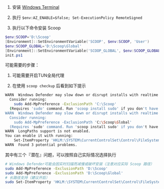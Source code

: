 1. 安装 [Windows Terminal](https://apps.microsoft.com/detail/9n0dx20hk701?hl=zh-cn&gl=US)

2. 执行 `$env:AZ_ENABLE=$false; Set-ExecutionPolicy RemoteSigned`

3. 执行以下命令安装 Scoop
```ps1
$env:SCOOP='D:\Scoop'
[Environment]::SetEnvironmentVariable('SCOOP', $env:SCOOP, 'User')
$env:SCOOP_GLOBAL='D:\Scoop\Global'
[Environment]::SetEnvironmentVariable('SCOOP_GLOBAL', $env:SCOOP_GLOBAL, 'Machine')
init.ps1
```

可能需要的步骤：

1. 可能需要开启TUN全局代理

2. 在使用 `scoop checkup` 后看到如下提示

```sh
WARN  Windows Defender may slow down or disrupt installs with realtime scanning.
  Consider running:
    sudo Add-MpPreference -ExclusionPath 'C:\Scoop'
  (Requires 'sudo' command. Run 'scoop install sudo' if you don't have it.)
WARN  Windows Defender may slow down or disrupt installs with realtime scanning.
  Consider running:
    sudo Add-MpPreference -ExclusionPath 'C:\Scoop\Global'
  (Requires 'sudo' command. Run 'scoop install sudo' if you don't have it.)
WARN  LongPaths support is not enabled.
You can enable it with running:
    Set-ItemProperty 'HKLM:\SYSTEM\CurrentControlSet\Control\FileSystem' -Name 'LongPathsEnabled' -Value 1
WARN  Found 3 potential problems.
```

其中有三个『潜在』问题，可以按照自己实际情况选择执行

```sh
# Windows Defender可能会因实时扫描而减慢或破坏安装（注意对应实际 Scoop 路径）
sudo Add-MpPreference -ExclusionPath 'D:\Scoop'
sudo Add-MpPreference -ExclusionPath 'D:\Scoop\Global'
# 长路径支持（建议开启）
sudo Set-ItemProperty 'HKLM:\SYSTEM\CurrentControlSet\Control\FileSystem' -Name
```